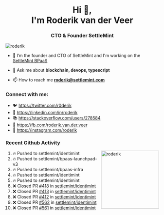 <h1 align="center">Hi 👋,<br/> I'm Roderik van der Veer</h1>
<h3 align="center">CTO & Founder SettleMint</h3>

<p align="left"> <img src="https://komarev.com/ghpvc/?username=roderik" alt="roderik" /> </p>

- 🔭 I’m the founder and CTO of SettleMint and I'm working on the [SettleMint BPaaS](https://settlemint.com)

- 💬 Ask me about **blockchain, devops, typescript**

- 📫 How to reach me **roderik@settlemint.com**



### Connect with me:

- 🐦 https://twitter.com/r0derik
- 🏢 https://linkedin.com/in/roderik
- 📚 https://stackoverflow.com/users/278584
- 🙊 https://fb.com/roderik.van.der.veer
- 📸 https://instagram.com/roderik

### Recent Github Activity
<img src="https://github-readme-stats.vercel.app/api?username=roderik&show_icons=true&count_private=true" alt="roderik" align="right" height="190" />

<!--START_SECTION:activity-->
1. 🔥 Pushed to settlemint/identimint
2. 🔥 Pushed to settlemint/bpaas-launchpad-v3
3. 🔥 Pushed to settlemint/bpaas-infra
4. 🔥 Pushed to settlemint/identimint
5. 🔥 Pushed to settlemint/identimint
6. ❌ Closed PR [#418](https://github.com/settlemint/identimint/pull/418) in [settlemint/identimint](https://github.com/settlemint/identimint)
7. ❌ Closed PR [#413](https://github.com/settlemint/identimint/pull/413) in [settlemint/identimint](https://github.com/settlemint/identimint)
8. ❌ Closed PR [#412](https://github.com/settlemint/identimint/pull/412) in [settlemint/identimint](https://github.com/settlemint/identimint)
9. ❌ Closed PR [#562](https://github.com/settlemint/identimint/pull/562) in [settlemint/identimint](https://github.com/settlemint/identimint)
10. ❌ Closed PR [#561](https://github.com/settlemint/identimint/pull/561) in [settlemint/identimint](https://github.com/settlemint/identimint)
<!--END_SECTION:activity-->